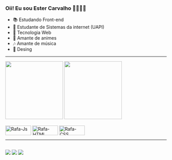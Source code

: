 ### Oii! Eu sou Ester Carvalho 🙋🏼‍♀️💖

- 📚 Estudando Front-end
- 📑 Estudante de Sistemas da internet (UAPI)
- 🚀 Tecnologia Web
- 🍥 Amante de animes
- 🎶 Amante de música
- 🍄 Desing 

-------------------------------------------------------

<div> 
  <a href= "https://github.com/Esterx19" > </a>
  <img height = "180em" src="https://github-readme-stats.vercel.app/api?username=Esterx10&_icons=true&theme=nord&include_all_commits=true&count_private=true"/> 
  <img height= "180em" src="https://github-readme-stats.vercel.app/api/top-langs/?username=Esterx10&layout=compact&langs_count=16&theme=nord"/>
</div>



<div style="display: inline_block"><br>
  <img align="center" alt="Rafa-Js" height="30" width="80" src="https://img.shields.io/badge/JavaScript-323330?style=for-the-badge&logo=javascript&logoColor=F7DF1E">
  <img align="center" alt="Rafa-HTML" height="30" width="80" src="https://img.shields.io/badge/HTML5-E34F26?style=for-the-badge&logo=html5&logoColor=white">
  <img align="center" alt="Rafa-CSS" height="30" width="80" src="https://img.shields.io/badge/CSS3-1572B6?style=for-the-badge&logo=css3&logoColor=white">
</div>

-------------------------------------------------------

##
<div> 
  <a href="https://instagram.com/ester_carvalho_100" target="_blank"><img src="https://img.shields.io/badge/-Instagram-%23E4405F?style=for-the-badge&logo=instagram&logoColor=white" target="_blank"></a>
 <a href="https://discord.gg/ester10x" target="_blank"><img src="https://img.shields.io/badge/Discord-7289DA?style=for-the-badge&logo=discord&logoColor=white" target="_blank"></a> 
  <a href = "esterdesousa625@gmail.com"><img src="https://img.shields.io/badge/-Gmail-%23333?style=for-the-badge&logo=gmail&logoColor=white" target="_blank"></a>
</div>



